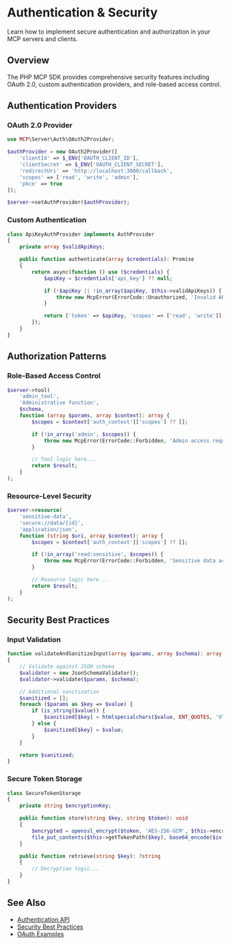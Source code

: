 # Authentication & Security

Learn how to implement secure authentication and authorization in your MCP servers and clients.

## Overview

The PHP MCP SDK provides comprehensive security features including OAuth 2.0, custom authentication providers, and role-based access control.

## Authentication Providers

### OAuth 2.0 Provider

```php
use MCP\Server\Auth\OAuth2Provider;

$authProvider = new OAuth2Provider([
    'clientId' => $_ENV['OAUTH_CLIENT_ID'],
    'clientSecret' => $_ENV['OAUTH_CLIENT_SECRET'],
    'redirectUri' => 'http://localhost:3000/callback',
    'scopes' => ['read', 'write', 'admin'],
    'pkce' => true
]);

$server->setAuthProvider($authProvider);
```

### Custom Authentication

```php
class ApiKeyAuthProvider implements AuthProvider
{
    private array $validApiKeys;

    public function authenticate(array $credentials): Promise
    {
        return async(function () use ($credentials) {
            $apiKey = $credentials['api_key'] ?? null;

            if (!$apiKey || !in_array($apiKey, $this->validApiKeys)) {
                throw new McpError(ErrorCode::Unauthorized, 'Invalid API key');
            }

            return ['token' => $apiKey, 'scopes' => ['read', 'write']];
        });
    }
}
```

## Authorization Patterns

### Role-Based Access Control

```php
$server->tool(
    'admin_tool',
    'Administrative function',
    $schema,
    function (array $params, array $context): array {
        $scopes = $context['auth_context']['scopes'] ?? [];

        if (!in_array('admin', $scopes)) {
            throw new McpError(ErrorCode::Forbidden, 'Admin access required');
        }

        // Tool logic here...
        return $result;
    }
);
```

### Resource-Level Security

```php
$server->resource(
    'sensitive-data',
    'secure://data/{id}',
    'application/json',
    function (string $uri, array $context): array {
        $scopes = $context['auth_context']['scopes'] ?? [];

        if (!in_array('read:sensitive', $scopes)) {
            throw new McpError(ErrorCode::Forbidden, 'Sensitive data access denied');
        }

        // Resource logic here...
        return $result;
    }
);
```

## Security Best Practices

### Input Validation

```php
function validateAndSanitizeInput(array $params, array $schema): array
{
    // Validate against JSON schema
    $validator = new JsonSchemaValidator();
    $validator->validate($params, $schema);

    // Additional sanitization
    $sanitized = [];
    foreach ($params as $key => $value) {
        if (is_string($value)) {
            $sanitized[$key] = htmlspecialchars($value, ENT_QUOTES, 'UTF-8');
        } else {
            $sanitized[$key] = $value;
        }
    }

    return $sanitized;
}
```

### Secure Token Storage

```php
class SecureTokenStorage
{
    private string $encryptionKey;

    public function store(string $key, string $token): void
    {
        $encrypted = openssl_encrypt($token, 'AES-256-GCM', $this->encryptionKey, 0, $iv, $tag);
        file_put_contents($this->getTokenPath($key), base64_encode($iv . $tag . $encrypted));
    }

    public function retrieve(string $key): ?string
    {
        // Decryption logic...
    }
}
```

## See Also

- [Authentication API](../api/authentication)
- [Security Best Practices](security)
- [OAuth Examples](../examples/oauth/)
